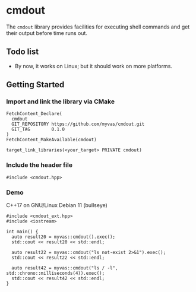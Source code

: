 # cmdout
The `cmdout` library provides facilities for executing shell commands and get their output before time runs out.

## Todo list
- By now, it works on Linux; but it should work on more platforms.

## Getting Started
### Import and link the library via CMake
```
FetchContent_Declare(
  cmdout
  GIT_REPOSITORY https://github.com/myvas/cmdout.git
  GIT_TAG        0.1.0
)
FetchContent_MakeAvailable(cmdout)

target_link_libraries(<your_target> PRIVATE cmdout)
```
### Include the header file
```
#include <cmdout.hpp>
```

### Demo
C++17 on GNU/Linux Debian 11 (bullseye)
```
#include <cmdout_ext.hpp>
#include <iostream>

int main() {
  auto result20 = myvas::cmdout().exec();
  std::cout << result20 << std::endl;

  auto result22 = myvas::cmdout("ls not-exist 2>&1").exec();
  std::cout << result22 << std::endl;

  auto result42 = myvas::cmdout("ls / -l", std::chrono::milliseconds(4)).exec();
  std::cout << result42 << std::endl;
}
```

